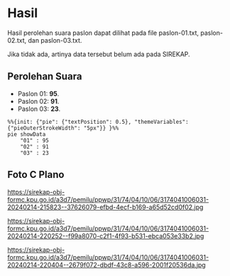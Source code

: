 # Hasil

Hasil perolehan suara paslon dapat dilihat pada file paslon-01.txt, paslon-02.txt, dan paslon-03.txt.

Jika tidak ada, artinya data tersebut belum ada pada SIREKAP.

## Perolehan Suara

 * Paslon 01: **95**.
 * Paslon 02: **91**.
 * Paslon 03: **23**.

```mermaid
%%{init: {"pie": {"textPosition": 0.5}, "themeVariables": {"pieOuterStrokeWidth": "5px"}} }%%
pie showData
    "01" : 95
    "02" : 91
    "03" : 23
```
## Foto C Plano

https://sirekap-obj-formc.kpu.go.id/a3d7/pemilu/ppwp/31/74/04/10/06/3174041006031-20240214-215823--37626079-efbd-4ecf-b169-a65d52cd0f02.jpg

https://sirekap-obj-formc.kpu.go.id/a3d7/pemilu/ppwp/31/74/04/10/06/3174041006031-20240214-220252--f99a8070-c2f1-4f93-b531-ebca053e33b2.jpg

https://sirekap-obj-formc.kpu.go.id/a3d7/pemilu/ppwp/31/74/04/10/06/3174041006031-20240214-220404--2679f072-dbdf-43c8-a596-2001f20536da.jpg
